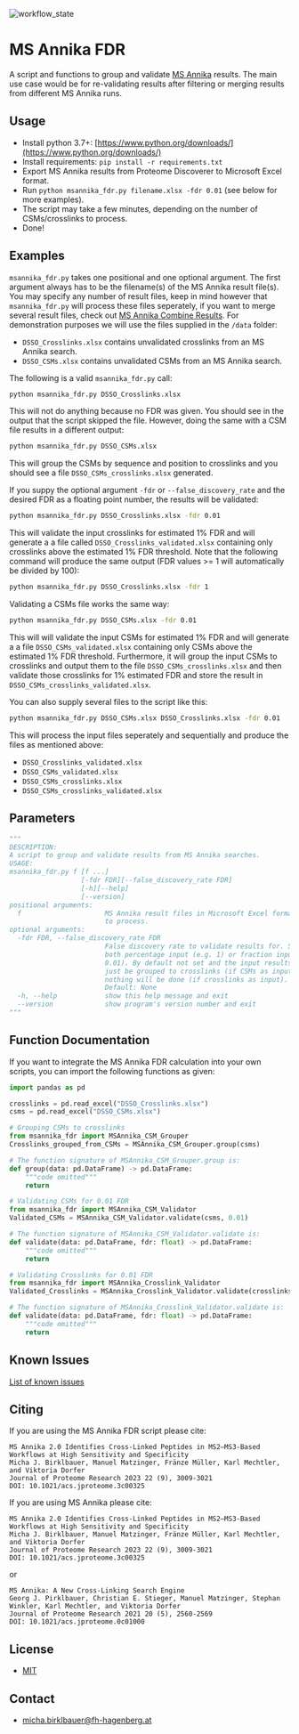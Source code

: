 ![workflow_state](https://github.com/hgb-bin-proteomics/MSAnnika_FDR/workflows/msannika_fdr/badge.svg)

# MS Annika FDR

A script and functions to group and validate [MS Annika](https://github.com/hgb-bin-proteomics/MSAnnika)
results. The main use case would be for re-validating results after filtering or
merging results from different MS Annika runs.

## Usage

- Install python 3.7+: [https://www.python.org/downloads/](https://www.python.org/downloads/)
- Install requirements: `pip install -r requirements.txt`
- Export MS Annika results from Proteome Discoverer to Microsoft Excel format.
- Run `python msannika_fdr.py filename.xlsx -fdr 0.01` (see below for more examples).
- The script may take a few minutes, depending on the number of CSMs/crosslinks to process.
- Done!

## Examples

`msannika_fdr.py` takes one positional and one optional argument. The first
argument always has to be the filename(s) of the MS Annika result file(s). You
may specify any number of result files, keep in mind however that
`msannika_fdr.py` will process these files seperately, if you want to merge
several result files, check out [MS Annika Combine Results](https://github.com/hgb-bin-proteomics/MSAnnika_Combine_Results).
For demonstration purposes we will use the files supplied in the `/data` folder:
- `DSSO_Crosslinks.xlsx` contains unvalidated crosslinks from an MS Annika
search.
- `DSSO_CSMs.xlsx` contains unvalidated CSMs from an MS Annika search.

The following is a valid `msannika_fdr.py` call:

```bash
python msannika_fdr.py DSSO_Crosslinks.xlsx
```

This will not do anything because no FDR was given. You should see in the output
that the script skipped the file. However, doing the same with a CSM file
results in a different output:

```bash
python msannika_fdr.py DSSO_CSMs.xlsx
```

This will group the CSMs by sequence and position to crosslinks and you should
see a file `DSSO_CSMs_crosslinks.xlsx` generated.

If you suppy the optional argument `-fdr` or `--false_discovery_rate` and the
desired FDR as a floating point number, the results will be validated:

```bash
python msannika_fdr.py DSSO_Crosslinks.xlsx -fdr 0.01
```

This will validate the input crosslinks for estimated 1% FDR and will generate a
a file called `DSSO_Crosslinks_validated.xlsx` containing only crosslinks above
the estimated 1% FDR threshold. Note that the following command will produce the
same output (FDR values >= 1 will automatically be divided by 100):

```bash
python msannika_fdr.py DSSO_Crosslinks.xlsx -fdr 1
```

Validating a CSMs file works the same way:

```bash
python msannika_fdr.py DSSO_CSMs.xlsx -fdr 0.01
```

This will will validate the input CSMs for estimated 1% FDR and will generate a
a file `DSSO_CSMs_validated.xlsx` containing only CSMs above the estimated 1%
FDR threshold. Furthermore, it will group the input CSMs to crosslinks and
output them to the file `DSSO_CSMs_crosslinks.xlsx` and then validate those
crosslinks for 1% estimated FDR and store the result in
`DSSO_CSMs_crosslinks_validated.xlsx`.

You can also supply several files to the script like this:

```bash
python msannika_fdr.py DSSO_CSMs.xlsx DSSO_Crosslinks.xlsx -fdr 0.01
```

This will process the input files seperately and sequentially and produce the
files as mentioned above:
- `DSSO_Crosslinks_validated.xlsx`
- `DSSO_CSMs_validated.xlsx`
- `DSSO_CSMs_crosslinks.xlsx`
- `DSSO_CSMs_crosslinks_validated.xlsx`

## Parameters

```python
"""
DESCRIPTION:
A script to group and validate results from MS Annika searches.
USAGE:
msannika_fdr.py f [f ...]
                  [-fdr FDR][--false_discovery_rate FDR]
                  [-h][--help]
                  [--version]
positional arguments:
  f                     MS Annika result files in Microsoft Excel format (.xlsx)
                        to process.
optional arguments:
  -fdr FDR, --false_discovery_rate FDR
                        False discovery rate to validate results for. Supports
                        both percentage input (e.g. 1) or fraction input (e.g.
                        0.01). By default not set and the input results will
                        just be grouped to crosslinks (if CSMs as input) or
                        nothing will be done (if crosslinks as input).
                        Default: None
  -h, --help            show this help message and exit
  --version             show program's version number and exit
"""
```

## Function Documentation

If you want to integrate the MS Annika FDR calculation into your own scripts,
you can import the following functions as given:

```python
import pandas as pd

crosslinks = pd.read_excel("DSSO_Crosslinks.xlsx")
csms = pd.read_excel("DSSO_CSMs.xlsx")

# Grouping CSMs to crosslinks
from msannika_fdr import MSAnnika_CSM_Grouper
Crosslinks_grouped_from_CSMs = MSAnnika_CSM_Grouper.group(csms)

# The function signature of MSAnnika_CSM_Grouper.group is:
def group(data: pd.DataFrame) -> pd.DataFrame:
    """code omitted"""
    return

# Validating CSMs for 0.01 FDR
from msannika_fdr import MSAnnika_CSM_Validator
Validated_CSMs = MSAnnika_CSM_Validator.validate(csms, 0.01)

# The function signature of MSAnnika_CSM_Validator.validate is:
def validate(data: pd.DataFrame, fdr: float) -> pd.DataFrame:
    """code omitted"""
    return

# Validating Crosslinks for 0.01 FDR
from msannika_fdr import MSAnnika_Crosslink_Validator
Validated_Crosslinks = MSAnnika_Crosslink_Validator.validate(crosslinks, 0.01)

# The function signature of MSAnnika_Crosslink_Validator.validate is:
def validate(data: pd.DataFrame, fdr: float) -> pd.DataFrame:
    """code omitted"""
    return
```

## Known Issues

[List of known issues](https://github.com/hgb-bin-proteomics/MSAnnika_FDR/issues)

## Citing

If you are using the MS Annika FDR script please cite:
```
MS Annika 2.0 Identifies Cross-Linked Peptides in MS2–MS3-Based Workflows at High Sensitivity and Specificity
Micha J. Birklbauer, Manuel Matzinger, Fränze Müller, Karl Mechtler, and Viktoria Dorfer
Journal of Proteome Research 2023 22 (9), 3009-3021
DOI: 10.1021/acs.jproteome.3c00325
```

If you are using MS Annika please cite:
```
MS Annika 2.0 Identifies Cross-Linked Peptides in MS2–MS3-Based Workflows at High Sensitivity and Specificity
Micha J. Birklbauer, Manuel Matzinger, Fränze Müller, Karl Mechtler, and Viktoria Dorfer
Journal of Proteome Research 2023 22 (9), 3009-3021
DOI: 10.1021/acs.jproteome.3c00325
```
or
```
MS Annika: A New Cross-Linking Search Engine
Georg J. Pirklbauer, Christian E. Stieger, Manuel Matzinger, Stephan Winkler, Karl Mechtler, and Viktoria Dorfer
Journal of Proteome Research 2021 20 (5), 2560-2569
DOI: 10.1021/acs.jproteome.0c01000
```

## License

- [MIT](https://github.com/hgb-bin-proteomics/MSAnnika_FDR/blob/master/LICENSE)

## Contact

- [micha.birklbauer@fh-hagenberg.at](mailto:micha.birklbauer@fh-hagenberg.at)
